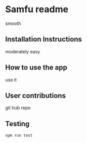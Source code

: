 # Samfu readme
  smooth

  ## Installation Instructions
   moderately easy

  
  ## How to use the app
   use it

  ## User contributions
  git hub repo

  ## Testing
  ```bash
  npm run test
  ```

